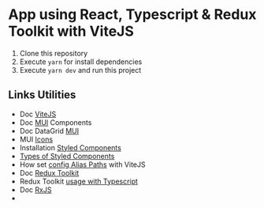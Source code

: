 # App using React, Typescript & Redux Toolkit with ViteJS

1. Clone this repository
2. Execute `yarn` for install dependencies
3. Execute `yarn dev` and run this project

## Links Utilities

- Doc [ViteJS](https://vitejs.dev/guide/)
- Doc [MUI](https://mui.com/material-ui/getting-started/overview/) Components
- Doc DataGrid [MUI](https://mui.com/x/react-data-grid/getting-started/#installation)
- MUI [Icons](https://mui.com/material-ui/material-icons/)
- Installation [Styled Components](https://styled-components.com/docs/basics#installation)
- [Types of Styled Components](https://www.npmjs.com/package/@types/styled-components)
- How set [config Alias Paths](https://dev.to/avxkim/setup-path-aliases-w-react-vite-ts-poa) with ViteJS
- Doc [Redux Toolkit](https://redux-toolkit.js.org/introduction/getting-started)
- Redux Toolkit [usage with Typescript](https://redux-toolkit.js.org/usage/usage-with-typescript)
- Doc [RxJS](https://rxjs.dev/guide/installation)
-
